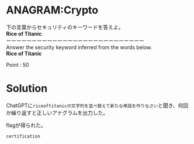 # ANAGRAM:Crypto

下の言葉からセキュリティのキーワードを答えよ。  
**Rice of Titanic**  
ーーーーーーーーーーーーーーーーーーーーーーーーーーー  
Answer the security keyword inferred from the words below.  
**Rice of Titanic**

Point : 50

# Solution
ChatGPTに`riceoftitanicの文字列を並べ替えて新たな単語を作りなさい`と聞き、何回か繰り返すと正しいアナグラムを出力した。

flagが得られた。

`certification`
